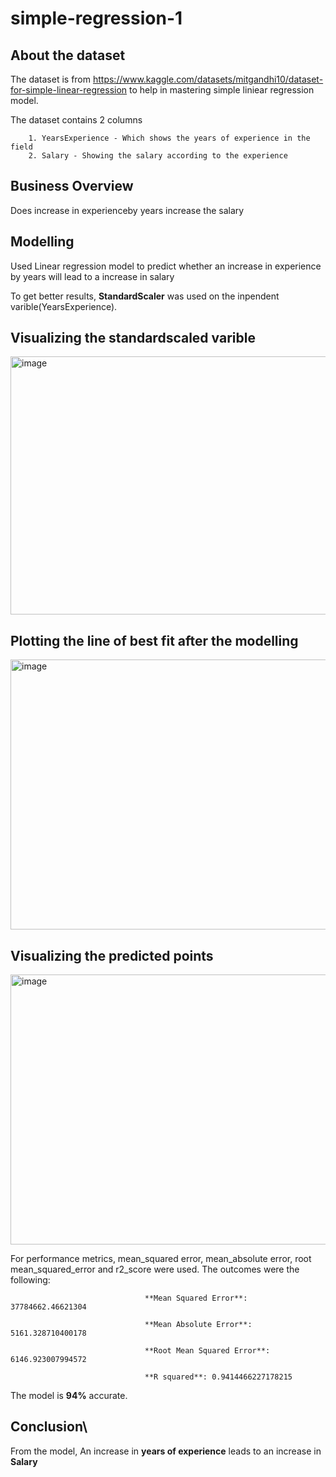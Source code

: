 # simple-regression-1

## About the dataset
The dataset is from https://www.kaggle.com/datasets/mitgandhi10/dataset-for-simple-linear-regression to help in mastering simple liniear regression model.

The dataset contains 2 columns

        1. YearsExperience - Which shows the years of experience in the field
        2. Salary - Showing the salary according to the experience

## Business Overview
Does increase in experienceby years increase the salary 

## Modelling
Used Linear regression model to predict whether an increase in experience by years will lead to a increase in salary

To get better results, **StandardScaler** was used on the inpendent varible(YearsExperience). 

## Visualizing the standardscaled varible
<img width="578" height="413" alt="image" src="https://github.com/user-attachments/assets/bf2e4c6b-f47a-477d-a6e0-60a4afc80d78" />

## Plotting the line of best fit after the modelling
<img width="597" height="432" alt="image" src="https://github.com/user-attachments/assets/d9dd567b-b655-4a3e-b240-edea5e77f934" />

## Visualizing the predicted points
<img width="598" height="432" alt="image" src="https://github.com/user-attachments/assets/b11676de-db22-4531-98ea-b6d00d3baf93" />

For performance metrics, mean_squared error, mean_absolute error, root mean_squared_error and r2_score were used.
The outcomes were the following:

                                  **Mean Squared Error**: 37784662.46621304
                                  
                                  **Mean Absolute Error**: 5161.328710400178
                                  
                                  **Root Mean Squared Error**: 6146.923007994572
                                  
                                  **R squared**: 0.9414466227178215

The model is **94%** accurate.

## Conclusion\
From the model, An increase in **years of experience** leads to an increase in **Salary**



